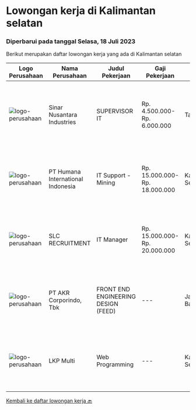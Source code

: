
  # Lowongan kerja di Kalimantan selatan

  ### Diperbarui pada tanggal Selasa, 18 Juli 2023

  Berikut merupakan daftar lowongan kerja yang ada di Kalimantan selatan

  |Logo Perusahaan | Nama Perusahaan | Judul Pekerjaan | Gaji Pekerjaan | Lokasi | Deskripsi | Tanggal diunggah | Pranala |
  | -------------- | --------------- | --------------- | --------- | --------- | -------------- | ------- | ----------- |
  |![logo-perusahaan](https://image-service-cdn.seek.com.au/3203cdca847fd0238cf494699d07d50f91c080b4/ee4dce1061f3f616224767ad58cb2fc751b8d2dc)|Sinar Nusantara Industries|SUPERVISOR IT|Rp. 4.500.000-Rp. 6.000.000|Tanah Laut|Kami perusahaan manufaktur bahan bangunan dengan produk NUSAboard,NUSAbess, NUSAwood serta Bata Ringan CITICON &amp; Panel Lantai CITICON. Produk kami...|Senin, 17 Juli 2023|https://www.jobstreet.co.id/id/job/supervisor-it-4407053?token=0~05db6558-c0df-4064-ae05-dcabf43556d3&sectionRank=1&jobId=jobstreet-id-job-4407053|
|![logo-perusahaan](https://image-service-cdn.seek.com.au/0f2fe1beb2ba3c13e9e540565e111fe1061a5230/ee4dce1061f3f616224767ad58cb2fc751b8d2dc)|PT Humana International Indonesia|IT Support - Mining|Rp. 15.000.000-Rp. 18.000.000|Kalimantan Selatan|Our client is Coal Mining Industry Looking for IT SupportQualification : Bachelor’s Degree in computer science, Information Technology or other...|Rabu, 12 Juli 2023|https://www.jobstreet.co.id/id/job/it-support-mining-4401376?token=0~05db6558-c0df-4064-ae05-dcabf43556d3&sectionRank=2&jobId=jobstreet-id-job-4401376|
|![logo-perusahaan](https://image-service-cdn.seek.com.au/1719234ca1bc36ffd6ee5557631766f008dd6604/ee4dce1061f3f616224767ad58cb2fc751b8d2dc)|SLC RECRUITMENT|IT Manager|Rp. 15.000.000-Rp. 20.000.000|Kalimantan Selatan|Lingkup Tanggung Jawab: Merencanakan strategi implementasi atas kebijakan perusahaan yang ditetapkan di Rapat Kerja Tahunan (Annual Board Meeting)...|Senin, 03 Juli 2023|https://www.jobstreet.co.id/id/job/it-manager-4391157?token=0~05db6558-c0df-4064-ae05-dcabf43556d3&sectionRank=3&jobId=jobstreet-id-job-4391157|
|![logo-perusahaan](https://image-service-cdn.seek.com.au/bfbfec10b99d0e4ba38820e5ba26ab07e2fa79ad/ee4dce1061f3f616224767ad58cb2fc751b8d2dc)|PT AKR Corporindo, Tbk|FRONT END ENGINEERING DESIGN (FEED)|---|Jakarta Barat|Job Description: Develop overall technical design and guidelines for asset construction &amp; review any technical work done by external parties...|Senin, 19 Juni 2023|https://www.jobstreet.co.id/id/job/front-end-engineering-design-feed-4376593?token=0~05db6558-c0df-4064-ae05-dcabf43556d3&sectionRank=4&jobId=jobstreet-id-job-4376593|
|![logo-perusahaan](https://i.ibb.co/sqvTCh9/112815900-stock-vector-no-image-available-icon-flat-vector.webp)|LKP Multi|Web Programming|---|Kalimantan Selatan|- Mengembangkan program Aplikasi Web - Maintenance project client - Menganalisa dan Membuat struktur Database - Belajar Bahasa Pemrograman Ruby on...|Jumat, 14 Juli 2023|https://www.jobstreet.co.id/id/job/web-programming-1036415455?token=0~05db6558-c0df-4064-ae05-dcabf43556d3&sectionRank=5&jobId=jobstreet-id-job-1036415455|


  [Kembali ke daftar lowongan kerja 🔙](../README.md#daftar-lowongan-kerja)
  